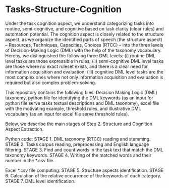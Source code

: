 # Tasks-Structure-Cognition
Under the task cognition aspect, we understand categorizing tasks into routine, semi-cognitive, and cognitive based on task clarity (clear rules) and automation potential. The cognition aspect is closely related to the structure aspect, as we organize the identified parts of speech (the structure aspect) – Resources, Techniques, Capacities, Choices (RTCC) – into the three levels of Decision-Making Logic (DML) with the help of the taxonomy vocabulary. Hereby, we distinguished the following three DML levels: (i) routine DML level tasks are those expressible in rules; (ii) semi-cognitive DML level tasks are those where no exact ruleset exists, and there is a clear need for information acquisition and evaluation; (iii) cognitive DML level tasks are the most complex ones where not only information acquisition and evaluation is required but also complex problem-solving. 

This repository contains the following files: Decision Making Logic (DML) taxonomy, python file for identifying the DML keywords (as an input for python file serve tasks textual descriptions and DML taxonomy), excel file with the motivating example, threshold rules, and illustrative DML vocabulary (as an input for excel file serve threshold rules).

Below, we describe the main stages of Step 2. Structure and Cognition Aspect Extraction. 

Python code:
STAGE 1. DML taxonomy (RTCC) reading and stemming.
STAGE 2. Tasks corpus reading, preprocessing and English language filtering.
STAGE 3. Find and count words in the task text that match the DML taxonomy keywords.
STAGE 4. Writing of the matched words and their number in the *.csv file.

Excel *.csv file computing:
STAGE 5. Structure aspects identification.
STAGE 6. Calculation of the relative occurrence of the keywords of each category.
STAGE 7. DML level identification.
